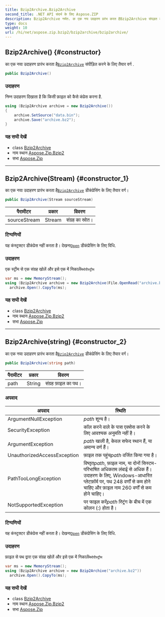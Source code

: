 ```yaml
---
title: Bzip2Archive.Bzip2Archive
second_title: .NET API संदर्भ के लिए Aspose.ZIP
description: Bzip2Archive नर्मत. क एक नय उदहरण प्ररंभ करत हैBzip2Archive संपड़त करने के लए तैयर वर्ग .
type: docs
weight: 10
url: /hi/net/aspose.zip.bzip2/bzip2archive/bzip2archive/
---
```

## Bzip2Archive() {#constructor}

का एक नया उदाहरण प्रारंभ करता है[`Bzip2Archive`](../) संपीड़ित करने के लिए तैयार वर्ग .

```csharp
public Bzip2Archive()
```

### उदाहरण

निम्न उदाहरण दिखाता है कि किसी फ़ाइल को कैसे कंप्रेस करना है.

```csharp
using (Bzip2Archive archive = new Bzip2Archive()) 
{
    archive.SetSource("data.bin");
    archive.Save("archive.bz2");
}
```

### यह सभी देखें

* class [Bzip2Archive](../)
* नाम स्थान [Aspose.Zip.Bzip2](../../bzip2archive/)
* सभा [Aspose.Zip](../../../)

---

## Bzip2Archive(Stream) {#constructor_1}

का एक नया उदाहरण प्रारंभ करता है[`Bzip2Archive`](../) डीकंप्रेसिंग के लिए तैयार वर्ग।

```csharp
public Bzip2Archive(Stream sourceStream)
```

| पैरामीटर | प्रकार | विवरण |
| --- | --- | --- |
| sourceStream | Stream | संग्रह का स्रोत। |

### टिप्पणियों

यह कंस्ट्रक्टर डीकंप्रेस नहीं करता है। देखना[`Open`](../open/) डीकंप्रेसिंग के लिए विधि.

### उदाहरण

एक स्ट्रीम से एक संग्रह खोलें और इसे एक में निकालें`मेमोरीस्ट्रीम`

```csharp
var ms = new MemoryStream();
using (Bzip2Archive archive = new Bzip2Archive(File.OpenRead("archive.bz2")))
  archive.Open().CopyTo(ms);
```

### यह सभी देखें

* class [Bzip2Archive](../)
* नाम स्थान [Aspose.Zip.Bzip2](../../bzip2archive/)
* सभा [Aspose.Zip](../../../)

---

## Bzip2Archive(string) {#constructor_2}

का एक नया उदाहरण प्रारंभ करता है[`Bzip2Archive`](../) डीकंप्रेसिंग के लिए तैयार वर्ग।

```csharp
public Bzip2Archive(string path)
```

| पैरामीटर | प्रकार | विवरण |
| --- | --- | --- |
| path | String | संग्रह फ़ाइल का पथ। |

### अपवाद

| अपवाद | स्थिति |
| --- | --- |
| ArgumentNullException | *path* शून्य है। |
| SecurityException | कॉल करने वाले के पास एक्सेस करने के लिए आवश्यक अनुमति नहीं है। |
| ArgumentException | *path* खाली है, केवल सफेद स्थान हैं, या अमान्य वर्ण हैं। |
| UnauthorizedAccessException | फ़ाइल तक पहुंच*path* वर्जित किया गया है। |
| PathTooLongException | विष्तृत*path*, फ़ाइल नाम, या दोनों सिस्टम-परिभाषित अधिकतम लंबाई से अधिक हैं। उदाहरण के लिए, Windows-आधारित प्लेटफ़ॉर्म पर, पथ 248 वर्णों से कम होने चाहिए और फ़ाइल नाम 260 वर्णों से कम होने चाहिए। |
| NotSupportedException | पर फाइल करें*path* स्ट्रिंग के बीच में एक कोलन (:) होता है। |

### टिप्पणियों

यह कंस्ट्रक्टर डीकंप्रेस नहीं करता है। देखना[`Open`](../open/) डीकंप्रेसिंग के लिए विधि.

### उदाहरण

फ़ाइल से पथ द्वारा एक संग्रह खोलें और इसे एक में निकालें`मेमोरीस्ट्रीम`

```csharp
var ms = new MemoryStream();
using (Bzip2Archive archive = new Bzip2Archive("archive.bz2"))
  archive.Open().CopyTo(ms);
```

### यह सभी देखें

* class [Bzip2Archive](../)
* नाम स्थान [Aspose.Zip.Bzip2](../../bzip2archive/)
* सभा [Aspose.Zip](../../../)


